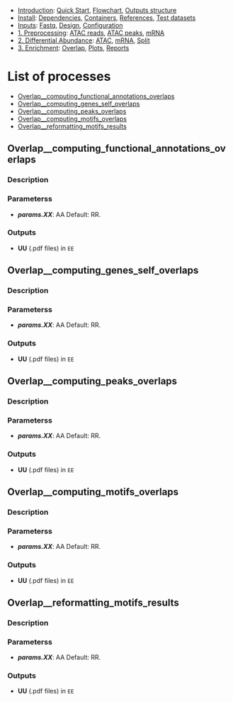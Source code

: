 

* [Introduction](/README.md): [Quick Start](/docs/1_Intro/Quick_start.md), [Flowchart](/docs/1_Intro/Flowchart.md), [Outputs structure](/docs/1_Intro/Outputs_structure.md)
* [Install](/docs/2_Install/2_Install.md): [Dependencies](/docs/2_Install/Dependencies.md), [Containers](/docs/2_Install/Containers.md), [References](/docs/2_Install/References.md), [Test datasets](/docs/2_Install/Test_datasets.md)
* [Inputs](/docs/3_Inputs/3_Inputs.md): [Fastq](/docs/3_Inputs/Fastq.md), [Design](/docs/3_Inputs/Design.md), [Configuration](/docs/3_Inputs/Configuration.md)
* [1. Preprocessing](/docs/4_Prepro/4_Prepro.md): [ATAC reads](/docs/4_Prepro/ATAC_reads.md), [ATAC peaks](/docs/4_Prepro/ATAC_peaks.md), [mRNA](/docs/4_Prepro/mRNA.md)
* [2. Differential Abundance](/docs/5_DA/5_DA.md): [ATAC](/docs/5_DA/DA_ATAC.md), [mRNA](/docs/5_DA/DA_mRNA.md), [Split](/docs/5_DA/Split.md)
* [3. Enrichment](/docs/6_Enrich/6_Enrich.md): [Overlap](/docs/6_Enrich/Overlap.md), [Plots](/docs/6_Enrich/Plots.md), [Reports](/docs/6_Enrich/Reports.md)

[](END_OF_MENU)


# List of processes

  - [Overlap__computing_functional_annotations_overlaps](#Overlap__computing_functional_annotations_overlaps)
  - [Overlap__computing_genes_self_overlaps](#Overlap__computing_genes_self_overlaps)
  - [Overlap__computing_peaks_overlaps](#Overlap__computing_peaks_overlaps)
  - [Overlap__computing_motifs_overlaps](#Overlap__computing_motifs_overlaps)
  - [Overlap__reformatting_motifs_results](#Overlap__reformatting_motifs_results)


## Overlap__computing_functional_annotations_overlaps

### Description

### Parameterss
- **_params.XX_**: AA Default: RR.

### Outputs
- **UU** (.pdf files) in `EE`


## Overlap__computing_genes_self_overlaps

### Description

### Parameterss
- **_params.XX_**: AA Default: RR.

### Outputs
- **UU** (.pdf files) in `EE`


## Overlap__computing_peaks_overlaps

### Description

### Parameterss
- **_params.XX_**: AA Default: RR.

### Outputs
- **UU** (.pdf files) in `EE`


## Overlap__computing_motifs_overlaps

### Description

### Parameterss
- **_params.XX_**: AA Default: RR.

### Outputs
- **UU** (.pdf files) in `EE`


## Overlap__reformatting_motifs_results

### Description

### Parameterss
- **_params.XX_**: AA Default: RR.

### Outputs
- **UU** (.pdf files) in `EE`

